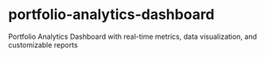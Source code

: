 # portfolio-analytics-dashboard
Portfolio Analytics Dashboard with real-time metrics, data visualization, and customizable reports
